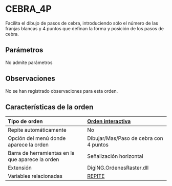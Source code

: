 # CEBRA\_4P

Facilita el dibujo de pasos de cebra, introduciendo sólo el número de las franjas blancas y 4 puntos que definan la forma y posición de los pasos de cebra.

## Parámetros

No admite parámetros

## Observaciones

No se han registrado observaciones para esta orden.

## Características de la orden

| Tipo de orden | [Orden interactiva](cebra-4p.md) |
| :--- | :--- |
| Repite automáticamente | No |
| Opción del menú donde aparece la orden | Dibujar/Mas/Paso de cebra con 4 puntos |
| Barra de herramientas en la que aparece la orden | Señalización horizontal |
| Extensión | DigiNG.OrdenesRaster.dll |
| Variables relacionadas | [REPITE](/digi3d-net/referencia/ventana-de-dibujo/ordenes/c/REPITE.html) |

